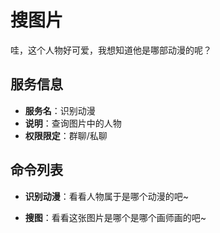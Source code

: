 # 搜图片
哇，这个人物好可爱，我想知道他是哪部动漫的呢？

## 服务信息
- **服务名**：识别动漫
- **说明**：查询图片中的人物
- **权限限定**：群聊/私聊

## 命令列表
- **识别动漫**：看看人物属于是哪个动漫的吧~

- **搜图**：看看这张图片是哪个是哪个画师画的吧~